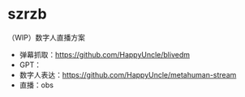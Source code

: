 # szrzb
（WIP）数字人直播方案

- 弹幕抓取：https://github.com/HappyUncle/blivedm
- GPT：
- 数字人表达：https://github.com/HappyUncle/metahuman-stream
- 直播：obs
